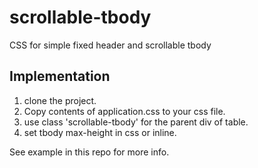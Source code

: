# scrollable-tbody
CSS for simple fixed header and scrollable tbody

## Implementation

1. clone the project.
2. Copy contents of application.css to your css file.
3. use class 'scrollable-tbody' for the parent div of table.
4. set tbody max-height in css or inline.

See example in this repo for more info.
